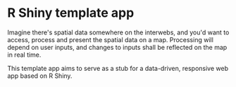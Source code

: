 # R Shiny template app
Imagine there's spatial data somewhere on the interwebs, and you'd want to access,
process and present the spatial data on a map. Processing will depend on user
inputs, and changes to inputs shall be reflected on the map in real time.

This template app aims to serve as a stub for a data-driven, responsive web app
based on R Shiny.
